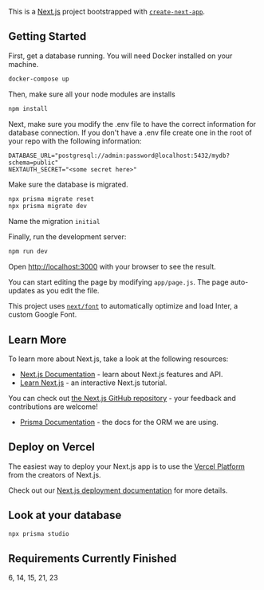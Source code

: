 This is a [Next.js](https://nextjs.org/) project bootstrapped with [`create-next-app`](https://github.com/vercel/next.js/tree/canary/packages/create-next-app).

## Getting Started

First, get a database running. You will need Docker installed on your machine. 

```bash
docker-compose up
```

Then, make sure all your node modules are installs

```bash
npm install
```

Next, make sure you modify the .env file to have the correct information for database connection. If you don't have a .env file
create one in the root of your repo with the following information: 

```
DATABASE_URL="postgresql://admin:password@localhost:5432/mydb?schema=public"
NEXTAUTH_SECRET="<some secret here>"
```

Make sure the database is migrated. 

```bash
npx prisma migrate reset
npx prisma migrate dev
```

Name the migration `initial`

Finally, run the development server:

```bash
npm run dev
```

Open [http://localhost:3000](http://localhost:3000) with your browser to see the result.

You can start editing the page by modifying `app/page.js`. The page auto-updates as you edit the file.

This project uses [`next/font`](https://nextjs.org/docs/basic-features/font-optimization) to automatically optimize and load Inter, a custom Google Font.

## Learn More

To learn more about Next.js, take a look at the following resources:

- [Next.js Documentation](https://nextjs.org/docs) - learn about Next.js features and API.
- [Learn Next.js](https://nextjs.org/learn) - an interactive Next.js tutorial.

You can check out [the Next.js GitHub repository](https://github.com/vercel/next.js/) - your feedback and contributions are welcome!

- [Prisma Documentation](https://www.prisma.io/docs/getting-started) - the docs for the ORM we are using. 

## Deploy on Vercel

The easiest way to deploy your Next.js app is to use the [Vercel Platform](https://vercel.com/new?utm_medium=default-template&filter=next.js&utm_source=create-next-app&utm_campaign=create-next-app-readme) from the creators of Next.js.

Check out our [Next.js deployment documentation](https://nextjs.org/docs/deployment) for more details.

## Look at your database

```bash
npx prisma studio
```

## Requirements Currently Finished

6, 14, 15, 21, 23


